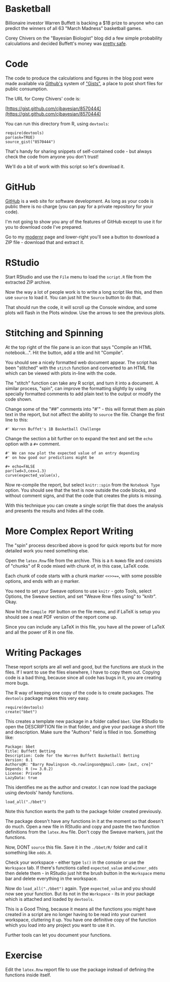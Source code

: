 Basketball
==========

Billionaire investor Warren Buffett is backing a $1B prize to 
anyone who can predict the winners of all 63 "March Madness"
basketball games.

Corey Chivers on the "Bayesian Biologist" blog did a few simple probability
calculations and decided Buffett's money was [pretty safe](http://bayesianbiologist.com/2014/01/22/whats-warren-buffetts-1-billion-basketball-bet-worth/).

Code
====

The code to produce the calculations and figures in the blog post
were made available via [Github's](http://www.github.com) system
of ["Gists"](https://gist.github.com/), a place to post short files
for public consumption.

The URL for Corey Chivers' code is:

[https://gist.github.com/cjbayesian/8570444](https://gist.github.com/cjbayesian/8570444)

You can run this directory from R, using `devtools`:

```
require(devtools)
par(ask=TRUE)
source_gist("8570444")
```

That's handy for sharing snippets of self-contained code - but always check the
code from anyone you don't trust!

We'll do a bit of work with this script so let's download it.

GitHub
======

[GitHub](http://www.github.com) is a web site for software development. As long as your 
code is public there is no charge (you can pay for a private repository for your code).

I'm not going to show you any of the features of GitHub except to use it for you to download
code I've prepared.

Go to my [modernr](https://github.com/spacedman/modernr) page and lower-right you'll see a 
button to download a ZIP file - download that and extract it.

RStudio
=======

Start RStudio and use the `File` menu to load the `script.R` file from the extracted ZIP archive.

Now the way a lot of people work is to write a long script like this, and then
use `source` to load it. You can just hit the `Source` button to do that.

That should run the code, it will scroll up the Console window, and some plots will 
flash in the Plots window. Use the arrows to see the previous plots.

Stitching and Spinning
======================

At the top right of the file pane is an icon that says "Compile an
HTML notebook...".  Hit the button, add a title  and hit "Compile".

You should see a nicely formatted web document appear. The 
script has been "stitched" with the `stitch` function and converted to 
an HTML file which can be viewed with plots in-line with the code.

The "stitch" function can take any R script, and turn it into a
document. A similar process, "spin", can improve the formatting
slightly by using specially formatted comments to add plain text to
the output or modify the code shown.

Change some of the "##" comments into "#'" - this will format them as plain
text in the report, but not affect the ability to `source` the file.  Change the 
first line to this:

```
#' Warren Buffet's 1B Basketball Challenge 
```

Change the section a bit further on to expand the text and set the `echo` option with 
a `#+` comment.

```
#' We can now plot the expected value of an entry depending
#' on how good our predictions might be

#+ echo=FALSE
par(lwd=3,cex=1.3)
curve(expected_value(x),
```

Now re-compile the report, but select `knitr::spin` from the `Notebook Type` option. You should see that the text is now outside the code blocks, and without comment signs, and that the code that creates
the plots is missing.

With this technique you can create a single script file that does the analysis and presents
the results and hides all the code.

More Complex Report Writing
===========================

The "spin" process described above is good for quick reports but for more detailed work you need
something else.

Open the `latex.Rnw` file from the archive. This is a `R-NoWeb` file and consists of
"chunks" of R code mixed with chunk of, in this case, LaTeX code.

Each chunk of code starts with a chunk marker `<<>>==`, with some
possible options, and ends with an `@` marker.

You need to set your Sweave options to use `knitr` - goto Tools, select Options, 
the Sweave section, and set "Weave Rnw files using" to  "knitr". Okay.

Now hit the `Compile PDF` button on the file menu, and if LaTeX is setup you should
see a neat PDF version of the report come up.

Since you can include any LaTeX in this file, you have all the power of LaTeX and
all the power of R in one file.

Writing Packages
================

These report scripts are all well and good, but the functions are stuck in the files. If
I want to use the files elsewhere, I have to copy them out. Copying code is a bad thing, because
since all code has bugs in it, you are creating more bugs.

The R way of keeping one copy of the code is to create packages. The `devtools` package
makes this very easy.

```
require(devtools)
create("bbet")
```

This creates a template new package in a folder called `bbet`. Use RStudio to
open the DESCRIPTION file in that folder, and give your package a short title
and description. Make sure the "Authors" field is filled in too. Something like:

```
Package: bbet
Title: Buffett Betting
Description: Code for the Warren Buffett Basketball Betting
Version: 0.1
Authors@R: "Barry Rowlingson <b.rowlingson@gmail.com> [aut, cre]"
Depends: R (>= 3.0.2)
License: Private
LazyData: true
```

This identifies me as the author and creator. I can now load the package
using devtools' handy functions.

```
load_all("./bbet")
```

Note this function wants the path to the package folder created previously. 

The package doesn't have any functions in it at the moment so that doesn't do much. Open
a new file in RStudio and copy and paste the two function definitions from the `latex.Rnw` file.
Don't copy the Sweave markers, just the functions. 

Now, DONT `source` this file. Save it in the `./bbet/R/` folder and call it something like `odds.R`.

Check your workspace - either type `ls()` in the console or use the
`Workspace` tab. If there's functions called `expected_value` and
`winner_odds` then delete them - in RStudio just hit the brush button
in the `Workspace` menu bar and delete everything in the workspace.

Now do `load_all("./bbet")` again. Type `expected_value` and you should now see your function. But
its not in the `Workspace` - its in your package which is attached and loaded by `devtools`.

This is a Good Thing, because it means all the functions you might have created in a script
are no longer having to be read into your current workspace, cluttering it up. You have 
one definitive copy of the function which you load into any project you want to use it in.

Further tools can let you document your functions.

Exercise
========

Edit the `latex.Rnw` report file to use the package instead of defining the functions inside itself.

